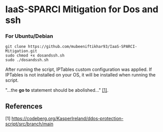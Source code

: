 # IaaS-SPARCI Mitigation for Dos and ssh

### For Ubuntu/Debian
```
git clone https://github.com/mubeeniftikhar93/IaaS-SPARCI-Mitigation.git
sudo chmod +x dosandssh.sh
sudo ./dosandssh.sh
```

After running the script, IPTables custom configuration was applied. If IPTables is not installed on your OS, it will be installed when running the script.

"...the **go to** statement should be abolished..." [[1]](#1).

## References
<a id="1">[1]</a> 
https://codeberg.org/KasperIreland/ddos-protection-script/src/branch/main
